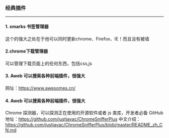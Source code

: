 ### 经典插件
---
#### 1. xmarks  书签管理器
这个的强大之处在于他可以同时更新chrome、Firefox、IE！而且没有被墙

#### 2.chrome下载管理器
可以管理下载页面上的任何东西，包括css,js

#### 3. Aweb 可以搜索各种前端插件，很强大
网址：https://www.awesomes.cn/

#### 4. Aweb 可以搜索各种前端插件，很强大 
Chrome 探测器，可以探测正在使用的开源软件或者 js 类库，开发者必备
GitHub地址：https://github.com/justjavac/ChromeSnifferPlus
中文介绍：https://github.com/justjavac/ChromeSnifferPlus/blob/master/README_zh_CN.md